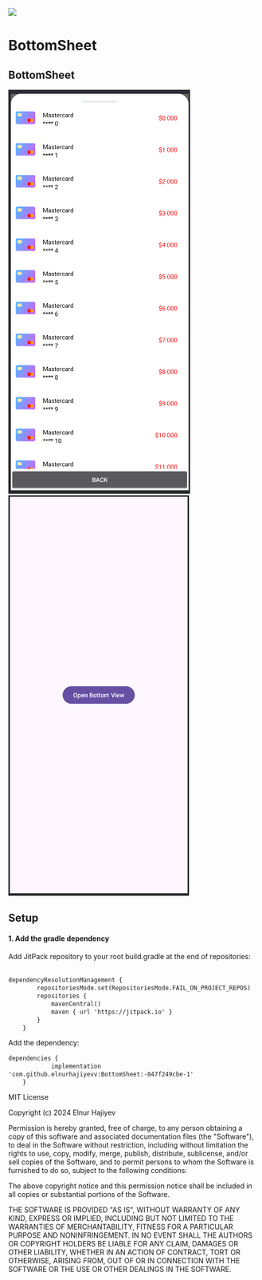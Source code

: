 [![](https://jitpack.io/v/elnurhajiyevv/BottomSheet.svg)](https://jitpack.io/#elnurhajiyevv/BottomSheet)



# BottomSheet

## BottomSheet

![Screenshot1](images/screenshot1.png)
![Screenshot2](images/screenshot2.png)

## Setup

#### 1. Add the gradle dependency

Add JitPack repository to your root build.gradle at the end of repositories:
```

dependencyResolutionManagement {
		repositoriesMode.set(RepositoriesMode.FAIL_ON_PROJECT_REPOS)
		repositories {
			mavenCentral()
			maven { url 'https://jitpack.io' }
		}
	}
```
Add the dependency:
```
dependencies {
	        implementation 'com.github.elnurhajiyevv:BottomSheet:-847f249cbe-1'
	}
```

MIT License

Copyright (c) 2024 Elnur Hajiyev

Permission is hereby granted, free of charge, to any person obtaining a copy
of this software and associated documentation files (the "Software"), to deal
in the Software without restriction, including without limitation the rights
to use, copy, modify, merge, publish, distribute, sublicense, and/or sell
copies of the Software, and to permit persons to whom the Software is
furnished to do so, subject to the following conditions:

The above copyright notice and this permission notice shall be included in all
copies or substantial portions of the Software.

THE SOFTWARE IS PROVIDED "AS IS", WITHOUT WARRANTY OF ANY KIND, EXPRESS OR
IMPLIED, INCLUDING BUT NOT LIMITED TO THE WARRANTIES OF MERCHANTABILITY,
FITNESS FOR A PARTICULAR PURPOSE AND NONINFRINGEMENT. IN NO EVENT SHALL THE
AUTHORS OR COPYRIGHT HOLDERS BE LIABLE FOR ANY CLAIM, DAMAGES OR OTHER
LIABILITY, WHETHER IN AN ACTION OF CONTRACT, TORT OR OTHERWISE, ARISING FROM,
OUT OF OR IN CONNECTION WITH THE SOFTWARE OR THE USE OR OTHER DEALINGS IN THE
SOFTWARE.
```
